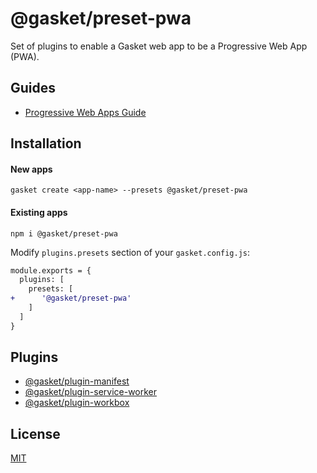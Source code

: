 # @gasket/preset-pwa

Set of plugins to enable a Gasket web app to be a Progressive Web App (PWA).

## Guides

- [Progressive Web Apps Guide]

## Installation

#### New apps

```
gasket create <app-name> --presets @gasket/preset-pwa
```

#### Existing apps

```
npm i @gasket/preset-pwa
```

Modify `plugins.presets` section of your `gasket.config.js`:

```diff
module.exports = {
  plugins: [
    presets: [
+      '@gasket/preset-pwa'
    ]
  ]
}
```

## Plugins

- [@gasket/plugin-manifest](/packages/gasket-plugin-manifest/README.md)
- [@gasket/plugin-service-worker](/packages/gasket-plugin-service-worker/README.md)
- [@gasket/plugin-workbox](/packages/gasket-plugin-workbox/README.md)

## License

[MIT](./LICENSE.md)

<!-- LINKS -->

[Progressive Web Apps Guide]:./docs/pwa-support.md
